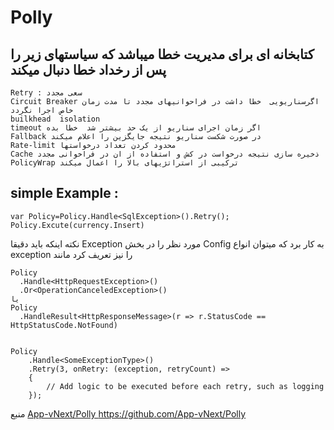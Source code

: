 # Polly

## کتابخانه ای برای مدیریت خطا میباشد که سیاستهای زیر را پس از رخداد خطا دنبال میکند      
    Retry : سعی مجدد 
    Circuit Breaker اگرسناریویی  خطا داشت در فراحوانیهای مجدد تا مدت زمان خاص اجرا نگردد 
    builkhead  isolation
    timeout اگر زمان اجرای سناریو از یک حد بیشتر شد  خطا بده
    Fallback در صورت شکست سناریو نتیجه جایگزین را اعلام میکند
    Rate-limit محدود کردن تعداد درخواستها
    Cache ذخیره سازی نتیجه درخواست در کش و استفاده از ان در فراخوانی مجدد
    PolicyWrap ترکیبی از استراتژیهای بالا را اعمال میکند

    
## simple Example :
    var Policy=Policy.Handle<SqlException>().Retry();
    Policy.Excute(currency.Insert)
نکته اینکه باید دقیقا Exception مورد نظر را در بخش Config به کار برد  که میتوان انواع exception  را نیز تعریف کرد مانند   

    Policy
      .Handle<HttpRequestException>()
      .Or<OperationCanceledException>()
    یا
    Policy
      .HandleResult<HttpResponseMessage>(r => r.StatusCode == HttpStatusCode.NotFound)
    
    
    Policy
        .Handle<SomeExceptionType>()
        .Retry(3, onRetry: (exception, retryCount) =>
        {
            // Add logic to be executed before each retry, such as logging
        });


منبع [App-vNext/Polly ](https://github.com/App-vNext/Polly)https://github.com/App-vNext/Polly
